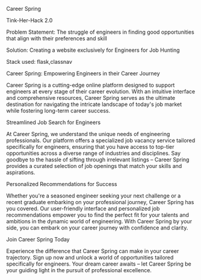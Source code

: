 Career Spring       

Tink-Her-Hack 2.0

Problem Statement: The struggle of engineers in finding good opportunities that align with their preferences and skill

Solution: Creating a website exclusively for Engineers for Job Hunting

Stack used: flask,classnav

Career Spring: Empowering Engineers in their Career Journey

Career Spring is a cutting-edge online platform designed to support engineers at every stage of their career evolution. With an intuitive interface and comprehensive resources, Career Spring serves as the ultimate destination for navigating the intricate landscape of today's job market while fostering long-term career success.

Streamlined Job Search for Engineers

At Career Spring, we understand the unique needs of engineering professionals. Our platform offers a specialized job vacancy service tailored specifically for engineers, ensuring that you have access to top-tier opportunities across a diverse range of industries and disciplines. Say goodbye to the hassle of sifting through irrelevant listings – Career Spring provides a curated selection of job openings that match your skills and aspirations.

Personalized Recommendations for Success

Whether you're a seasoned engineer seeking your next challenge or a recent graduate embarking on your professional journey, Career Spring has you covered. Our user-friendly interface and personalized job recommendations empower you to find the perfect fit for your talents and ambitions in the dynamic world of engineering. With Career Spring by your side, you can embark on your career journey with confidence and clarity.

Join Career Spring Today

Experience the difference that Career Spring can make in your career trajectory. Sign up now and unlock a world of opportunities tailored specifically for engineers. Your dream career awaits – let Career Spring be your guiding light in the pursuit of professional excellence.
